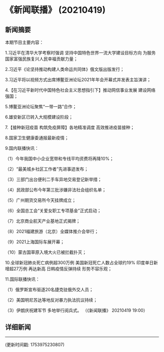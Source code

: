 # 《新闻联播》 (20210419)

## 新闻摘要

本期节目主要内容：


1.习近平在清华大学考察时强调 坚持中国特色世界一流大学建设目标方向 为服务国家富强民族复兴人民幸福贡献力量；


2.习近平《论坚持推动构建人类命运共同体》俄文版出版发行；


3.习近平将以视频方式出席博鳌亚洲论坛2021年年会开幕式并发表主旨演讲；


4.【在习近平新时代中国特色社会主义思想指引下】推动网信事业发展 建设网络强国；


5.博鳌亚洲论坛聚焦“一带一路”合作；


6.雄安新区已转入大规模建设阶段；


7.【接种新冠疫苗 构筑免疫屏障】各地精准调度 高效推进疫苗接种；


8.国家卫生健康委通报最新疫情；


9.国内联播快讯：


（1）今年我国中小企业宽带和专线平均资费将再降10%；


（2）“最美城乡社区工作者”先进事迹发布；


（3）三部门出台便利二手车异地交易登记新举措；


（4）民政部公布今年第三批涉嫌非法社会组织名单；


（5）广州期货交易所今天挂牌成立；


（6）全国总工会“关爱女职工专项基金”正式启动；


（7）北京商业航天产业基地正式揭牌；


（8）2021福建旅游（北京）全媒体推介会举行；


（9）2021上海国际车展开幕；


（10）蒙古国草原入境大火已被拦截扑灭；


10.全球新冠肺炎死亡病例超300万例 美国新冠死亡人数占全球约19% 印度单日新增超27万例 再达新高 日韩疫情反弹持续 形势不容乐观；


11.国际联播快讯：


（1）俄罗斯宣布驱逐20名捷克驻俄外交人员；


（2）美国明尼苏达等地反对暴力执法抗议持续；


（3）伊朗庆祝建军节 多地举行阅兵式。
（《新闻联播》 20210419 19:00）

## 详细新闻

---

(更新时间戳: 1753975230807)

